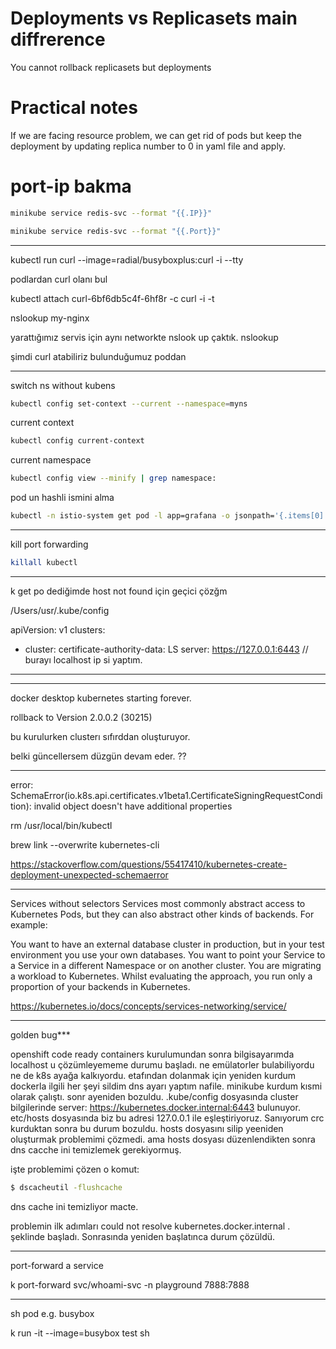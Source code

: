 
# Deployments vs Replicasets main diffrerence

You cannot rollback replicasets but deployments


# Practical notes

If we are facing resource problem, we can get rid of pods but keep the deployment by updating replica number to 0 in yaml file and apply.


# port-ip bakma


```sh
minikube service redis-svc --format "{{.IP}}"
```

```sh
minikube service redis-svc --format "{{.Port}}"
```



-----



kubectl run curl --image=radial/busyboxplus:curl -i --tty

podlardan curl olanı bul

kubectl attach curl-6bf6db5c4f-6hf8r  -c curl -i -t

nslookup my-nginx
 

 yarattığımız servis için aynı networkte nslook up çaktık. 
 nslookup <servicename>

şimdi curl atabiliriz bulunduğumuz poddan


-----


switch ns without kubens 

```sh
kubectl config set-context --current --namespace=myns
```

current context
```sh
kubectl config current-context 
```


current namespace
```sh
kubectl config view --minify | grep namespace:
```

pod un hashli ismini alma

```sh
kubectl -n istio-system get pod -l app=grafana -o jsonpath='{.items[0].metadata.name}' 
```



---

kill port forwarding

```sh
killall kubectl
```


------



k get po dediğimde host not found için geçici çözğm 


/Users/usr/.kube/config



apiVersion: v1
clusters:
- cluster:
    certificate-authority-data: LS
    server: https://127.0.0.1:6443 // burayı localhost ip si yaptım. 
 ********



------


docker desktop kubernetes starting forever.


rollback to Version 2.0.0.2 (30215)

bu kurulurken clusterı sıfırddan oluşturuyor. 

belki güncellersem düzgün devam eder. ?? 


------


error: SchemaError(io.k8s.api.certificates.v1beta1.CertificateSigningRequestCondition): invalid object doesn't have additional properties

rm /usr/local/bin/kubectl

brew link --overwrite kubernetes-cli


https://stackoverflow.com/questions/55417410/kubernetes-create-deployment-unexpected-schemaerror

------
Services without selectors
Services most commonly abstract access to Kubernetes Pods, but they can also abstract other kinds of backends. For example:

You want to have an external database cluster in production, but in your test environment you use your own databases.
You want to point your Service to a Service in a different Namespace or on another cluster.
You are migrating a workload to Kubernetes. Whilst evaluating the approach, you run only a proportion of your backends in Kubernetes.

https://kubernetes.io/docs/concepts/services-networking/service/


------

golden bug***

openshift code ready containers kurulumundan sonra bilgisayarımda localhost u çözümleyememe durumu başladı. ne emülatorler bulabiliyordu ne de k8s ayağa kalkıyordu. etafından dolanmak için yeniden kurdum dockerla ilgili her şeyi sildim dns ayarı yaptım nafile. minikube kurdum kısmi olarak çalıştı. sonr ayeniden bozuldu. .kube/config dosyasında cluster bilgilerinde server: 
https://kubernetes.docker.internal:6443 bulunuyor. etc/hosts dosyasında biz bu adresi 127.0.0.1 ile eşleştiriyoruz. Sanıyorum crc kurduktan sonra bu durum bozuldu. hosts dosyasını silip yeeniden oluşturmak problemimi çözmedi. ama hosts dosyası düzenlendikten sonra dns cacche ini temizlemek gerekiyormuş. 

işte problemimi çözen o komut:


```sh
$ dscacheutil -flushcache
```
dns cache ini temizliyor macte.

problemin ilk adımları could not resolve kubernetes.docker.internal . şeklinde başladı.
Sonrasında yeniden başlatınca durum çözüldü.


----

port-forward a service 


k port-forward svc/whoami-svc -n playground  7888:7888 


----

sh pod e.g. busybox

k run -it   --image=busybox test sh